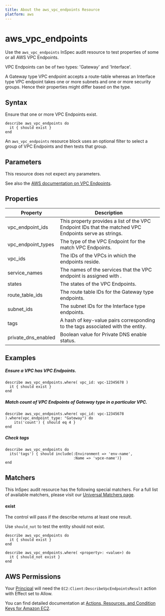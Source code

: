 ```yaml
---
title: About the aws_vpc_endpoints Resource
platform: aws
---
```


# aws\_vpc\_endpoints

Use the `aws_vpc_endpoints` InSpec audit resource to test properties of some or all AWS VPC Endpoints.

VPC Endpoints can be of two types: 'Gateway' and 'Interface'.

A Gateway type VPC endpoint accepts a route-table whereas an Interface type VPC endpoint takes one or more subnets and one or more security groups. Hence their properties might differ based on the type.

## Syntax

Ensure that one or more VPC Endpoints exist.

    describe aws_vpc_endpoints do
      it { should exist }
    end

An `aws_vpc_endpoints` resource block uses an optional filter to select a group of VPC Endpoints and then tests that group.

## Parameters

This resource does not expect any parameters.

See also the [AWS documentation on VPC Endpoints](https://docs.aws.amazon.com/vpc/latest/userguide/vpc-endpoints.html).

## Properties

|Property           | Description|
| ---               | --- |
|vpc\_endpoint\_ids       | This property provides a list of the VPC Endpoint IDs that the matched VPC Endpoints serve as strings. |
|vpc\_endpoint\_types | The type of the VPC Endpoint for the match VPC Endpoints. |
|vpc\_ids           | The IDs of the VPCs in which the endpoints reside. |
|service_names | The names of the services that the VPC endpoint is assigned with . |
|states | The states of the VPC Endpoints. |
|route_table_ids | The route table IDs for the Gateway type endpoints. |
|subnet_ids | The subnet IDs for the Interface type endpoints. |
|tags               | A hash of key-value pairs corresponding to the tags associated with the entity. |
|private_dns_enabled            | Boolean value for Private DNS enable status. |

## Examples

##### Ensure a VPC has VPC Endpoints.
    describe aws_vpc_endpoints.where( vpc_id: vpc-12345678 )
      it { should exist }
    end

##### Match count of VPC Endpoints of Gateway type in a particular VPC.
    describe aws_vpc_endpoints.where( vpc_id: vpc-12345678 ).where(vpc_endpoint_type: "Gateway") do
        its('count') { should eq 4 }
    end

##### Check tags    
    describe aws_vpc_endpoints do
      its('tags') { should include(:Environment => 'env-name',
                                   :Name => 'vpce-name')}
    end

## Matchers

This InSpec audit resource has the following special matchers. For a full list of available matchers, please visit our [Universal Matchers page](https://www.inspec.io/docs/reference/matchers/).

#### exist

The control will pass if the describe returns at least one result.

Use `should_not` to test the entity should not exist.

    describe aws_vpc_endpoints do
      it { should exist }
    end
      
    describe aws_vpc_endpoints.where( <property>: <value>) do
      it { should_not exist }
    end

## AWS Permissions

Your [Principal](https://docs.aws.amazon.com/IAM/latest/UserGuide/intro-structure.html#intro-structure-principal) will need the `EC2:Client:DescribeVpcEndpointsResult` action with Effect set to Allow.

You can find detailed documentation at [Actions, Resources, and Condition Keys for Amazon EC2](https://docs.aws.amazon.com/IAM/latest/UserGuide/list_amazonec2.html).
